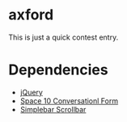 # axford
This is just a quick contest entry.

# Dependencies
- [jQuery](https://jquery.com/)
- [Space 10 Conversationl Form](https://space10-community.github.io/conversational-form/landingpage/)
- [Simplebar Scrollbar](https://github.com/Grsmto/simplebar)